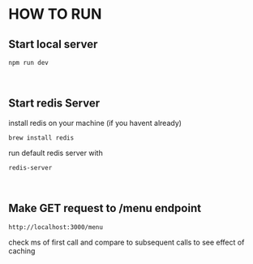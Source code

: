 # HOW TO RUN

## Start local server

```
npm run dev
```

<br/>

## Start redis Server

install redis on your machine (if you havent already)

```
brew install redis
```

run default redis server with

```
redis-server
```

<br/>

## Make GET request to /menu endpoint

```
http://localhost:3000/menu
```

check ms of first call and compare to subsequent calls to see effect of caching
